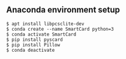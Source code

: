 ## Anaconda environment setup
```
$ apt install libpcsclite-dev
$ conda create --name SmartCard python=3
$ conda activate SmartCard
$ pip install pyscard
$ pip install Pillow
$ conda deactivate
```